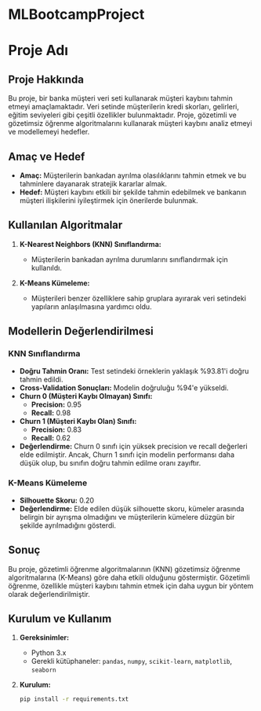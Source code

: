 # MLBootcampProject

# Proje Adı

## Proje Hakkında

Bu proje, bir banka müşteri veri seti kullanarak müşteri kaybını tahmin etmeyi amaçlamaktadır. Veri setinde müşterilerin kredi skorları, gelirleri, eğitim seviyeleri gibi çeşitli özellikler bulunmaktadır. Proje, gözetimli ve gözetimsiz öğrenme algoritmalarını kullanarak müşteri kaybını analiz etmeyi ve modellemeyi hedefler.

## Amaç ve Hedef

- **Amaç:** Müşterilerin bankadan ayrılma olasılıklarını tahmin etmek ve bu tahminlere dayanarak stratejik kararlar almak.
- **Hedef:** Müşteri kaybını etkili bir şekilde tahmin edebilmek ve bankanın müşteri ilişkilerini iyileştirmek için önerilerde bulunmak.

## Kullanılan Algoritmalar

1. **K-Nearest Neighbors (KNN) Sınıflandırma:**
   - Müşterilerin bankadan ayrılma durumlarını sınıflandırmak için kullanıldı.

2. **K-Means Kümeleme:**
   - Müşterileri benzer özelliklere sahip gruplara ayırarak veri setindeki yapıların anlaşılmasına yardımcı oldu.

## Modellerin Değerlendirilmesi

### KNN Sınıflandırma

- **Doğru Tahmin Oranı:** Test setindeki örneklerin yaklaşık %93.81'i doğru tahmin edildi.
- **Cross-Validation Sonuçları:** Modelin doğruluğu %94'e yükseldi.
- **Churn 0 (Müşteri Kaybı Olmayan) Sınıfı:**
  - **Precision:** 0.95
  - **Recall:** 0.98
- **Churn 1 (Müşteri Kaybı Olan) Sınıfı:**
  - **Precision:** 0.83
  - **Recall:** 0.62
- **Değerlendirme:** Churn 0 sınıfı için yüksek precision ve recall değerleri elde edilmiştir. Ancak, Churn 1 sınıfı için modelin performansı daha düşük olup, bu sınıfın doğru tahmin edilme oranı zayıftır.

### K-Means Kümeleme

- **Silhouette Skoru:** 0.20
- **Değerlendirme:** Elde edilen düşük silhouette skoru, kümeler arasında belirgin bir ayrışma olmadığını ve müşterilerin kümelere düzgün bir şekilde ayrılmadığını gösterdi.

## Sonuç

Bu proje, gözetimli öğrenme algoritmalarının (KNN) gözetimsiz öğrenme algoritmalarına (K-Means) göre daha etkili olduğunu göstermiştir. Gözetimli öğrenme, özellikle müşteri kaybını tahmin etmek için daha uygun bir yöntem olarak değerlendirilmiştir.

## Kurulum ve Kullanım

1. **Gereksinimler:**
   - Python 3.x
   - Gerekli kütüphaneler: `pandas`, `numpy`, `scikit-learn`, `matplotlib`, `seaborn`

2. **Kurulum:**
   ```bash
   pip install -r requirements.txt
